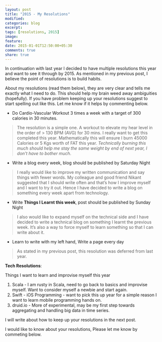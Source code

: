 ```yaml
---
layout: post
title: "2015 - My Resolutions"
modified:
categories: blog
excerpt:
tags: [resolutions, 2015]
image:
feature:
date: 2015-01-01T12:50:00+05:30
comments: true
share: true
---
```

In continuation with last year I decided to have multiple resolutions this year and want to see it through by 2015. As mentioned in my previous post, I believe the point of resolutions is to build habits.

About my resolutions (read them below), they are very clear and tells me exactly what I need to do. This should help my brain weed away  ambiguities (hopefully). If you have problem keeping up your resolutions suggest to start spelling out like this. Let me know if it helps by commenting below.

* Do Cardio-Vascular Workout 3 times a week with a target of 300 calories in 30 minutes.

> The resolution is a simple one. A workout to elevate my hear level in the order of > 130 BPM (AVG) for 30 mins. I really want to get this completed this year. Mathematically this will ensure I burn 45000 Calories or 5 Kgs worth of FAT this year. _Technically burning this much should help me stay the same weight by end of next year, I don’t have to bother much_.

* Write a blog every week, blog should be published by Saturday Night

> I really would like to improve my written communication and say things with fewer words. My colleague and good friend Nikant suggested that I should write often and that’s how I improve myself and I want to try it out. Hence I have decided to write a blog on something every week apart from technology.

* Write **Things I Learnt this week**, post should be published by Sunday Night

> I also would like to expand myself on the technical side and I have decided to write a technical blog on something I learnt the previous week. It’s also a way to force myself to learn something so that I can write about it.

* Learn to write with my left hand, Write a page every day

> As stated in my previous post, this resolution was deferred from last year.

**Tech Resolutions**:

Things I want to learn and improvise myself this year

1. Scala - I am rusty in Scala, need to go back to basics and improvise myself. Want to consider myself a newbie and start again.
2. Swift - iOS Programming - want to pick this up year for a simple reason I want to learn mobile programming hands on.
3. druid.io - More of experimental, may be my first step towards aggregating and handling big data in time series.

I will write about how to keep up your resolutions in the next post.

I would like to know about your resolutions, Please let me know by commeting below.
